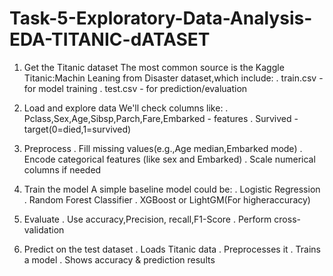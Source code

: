# Task-5-Exploratory-Data-Analysis-EDA-TITANIC-dATASET

1. Get the Titanic dataset
   The most common source is the Kaggle Titanic:Machin Leaning from Disaster dataset,which include:
   . train.csv - for model training
   . test.csv  - for prediction/evaluation

2. Load and explore data
   We'll check columns like:
   . Pclass,Sex,Age,Sibsp,Parch,Fare,Embarked - features
   . Survived - target(0=died,1=survived)

3. Preprocess
   . Fill missing values(e.g.,Age median,Embarked mode)
   . Encode categorical features (like sex and Embarked)
   . Scale numerical columns if needed

4. Train the model
   A simple baseline model could be:
   . Logistic Regression
   . Random Forest Classifier
   . XGBoost or LightGM(For higheraccuracy)

5. Evaluate
   . Use accuracy,Precision, recall,F1-Score
   . Perform cross-validation

6. Predict on the test dataset
   . Loads Titanic data
   . Preprocesses it
   . Trains a model
   . Shows accuracy & prediction results               
